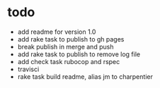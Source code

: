 # todo

- add readme for version 1.0
- add rake task to publish to gh pages
- break publish in merge and push
- add rake task to publish to remove log file
- add check task rubocop and rspec
- travisci
- rake task build readme, alias jm to charpentier
